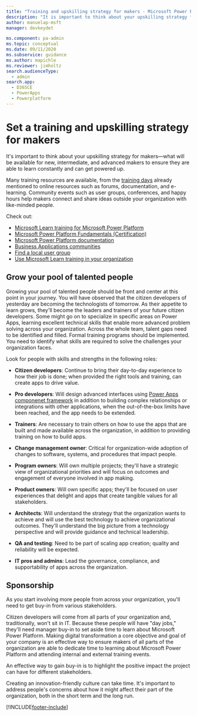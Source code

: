 ```yaml
---
title: "Training and upskilling strategy for makers - Microsoft Power Platform | MicrosoftDocs"
description: "It is important to think about your upskilling strategy for makers - what will be available for new, intermediate, and advanced makers to ensure they are able to learn constantly and can get powered up"
author: manuelap-msft
manager: devkeydet

ms.component: pa-admin
ms.topic: conceptual
ms.date: 09/11/2020
ms.subservice: guidance
ms.author: mapichle
ms.reviewer: jimholtz
search.audienceType: 
  - admin
search.app: 
  - D365CE
  - PowerApps
  - Powerplatform
---
```

# Set a training and upskilling strategy for makers

It's important to think about your upskilling strategy for makers—what will be available for new, intermediate, and advanced makers to ensure they are able to learn constantly and can get powered up.

Many training resources are available, from the [training days](in-a-day.md) already mentioned to online resources such as forums, documentation, and e-learning. Community events such as user groups, conferences, and happy hours help makers connect and share ideas outside your organization with like-minded people.

Check out:

- [Microsoft Learn training for Microsoft Power Platform](/training/powerplatform/)
- [Microsoft Power Platform Fundamentals (Certification)](/certifications/power-platform-fundamentals)
- [Microsoft Power Platform documentation](/power-platform)
- [Business Applications communities](https://powerusers.microsoft.com)
- [Find a local user group](https://www.powerappsug.com/home)
- [Use Microsoft Learn training in your organization](/training/support/integrations)

## Grow your pool of talented people

Growing your pool of talented people should be front and center at this point in your journey. You will have observed that the citizen developers of yesterday are becoming the technologists of tomorrow. As their appetite to learn grows, they'll become the leaders and trainers of your future citizen developers. Some might go on to specialize in specific areas on Power Apps, learning excellent technical skills that enable more advanced problem solving across your organization. Across the whole team, talent gaps need to be identified and filled. Formal training programs should be implemented. You need to identify what skills are required to solve the challenges your organization faces.

Look for people with skills and strengths in the following roles:

- **Citizen developers**: Continue to bring their day-to-day experience to how their job is done; when provided the right tools and training, can create apps to drive value.

- **Pro developers**: Will design advanced interfaces using [Power Apps componenet framework](/powerapps/developer/component-framework/overview) in addition to building complex relationships or integrations with other applications, when the out-of-the-box limits have been reached, and the app needs to be extended.

- **Trainers**: Are necessary to train others on how to use the apps that are built and made available across the organization, in addition to providing training on how to build apps.

- **Change management owner**: Critical for organization-wide adoption of changes to software, systems, and procedures that impact people.

- **Program owners**: Will own multiple projects; they'll have a strategic view of organizational priorities and will focus on outcomes and engagement of everyone involved in app making.

- **Product owners**: Will own specific apps; they'll be focused on user experiences that delight and apps that create tangible values for all stakeholders. 

- **Architects**: Will understand the strategy that the organization wants to achieve and will use the best technology to achieve organizational outcomes. They'll understand the big picture from a technology perspective and will provide guidance and technical leadership.

- **QA and testing**: Need to be part of scaling app creation; quality and reliability will be expected.

- **IT pros and admins**: Lead the governance, compliance, and supportability of apps across the organization.

## Sponsorship

As you start involving more people from across your organization, you'll need to get buy-in from various stakeholders.

Citizen developers will come from all parts of your organization and, traditionally, won't sit in IT. Because these people will have "day jobs," they'll need manager buy-in to set aside time to learn about Microsoft Power Platform. Making digital transformation a core objective and goal of your company is an effective way to ensure makers of all parts of the organization are able to dedicate time to learning about Microsoft Power Platform and attending internal and external training events.

An effective way to gain buy-in is to highlight the positive impact the project can have for different stakeholders.

Creating an innovation-friendly culture can take time. It's important to address people's concerns about how it might affect their part of the organization, both in the short term and the long run.


[!INCLUDE[footer-include](../../includes/footer-banner.md)]
